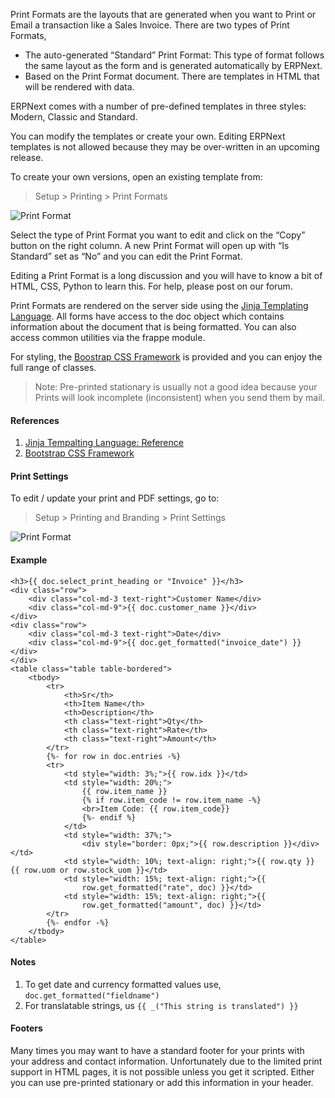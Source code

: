 Print Formats are the layouts that are generated when you want to Print or
Email a transaction like a Sales Invoice. There are two types of Print
Formats,

  * The auto-generated “Standard” Print Format: This type of format follows the same layout as the form and is generated automatically by ERPNext.
  * Based on the Print Format document. There are templates in HTML that will be rendered with data.

ERPNext comes with a number of pre-defined templates in three styles: Modern,
Classic and Standard.

You can modify the templates or create your own. Editing
ERPNext templates is not allowed because they may be over-written in an
upcoming release.

To create your own versions, open an existing template from:

> Setup > Printing > Print Formats

![Print Format](assets/erpnext_org/images/erpnext/customize/print-format.png)

Select the type of Print Format you want to edit and click on the “Copy”
button on the right column. A new Print Format will open up with “Is Standard”
set as “No” and you can edit the Print Format.

Editing a Print Format is a long discussion and you will have to know a bit of
HTML, CSS, Python to learn this. For help, please post on our forum.

Print Formats are rendered on the server side using the [Jinja Templating Language](http://jinja.pocoo.org/docs/templates/). All forms have access to the doc object which contains information about the document that is being formatted. You can also access common utilities via the frappe module.

For styling, the [Boostrap CSS Framework](http://getbootstrap.com/) is provided and you can enjoy the full range of classes.

> Note: Pre-printed stationary is usually not a good idea because your Prints
will look incomplete (inconsistent) when you send them by mail.

#### References

1. [Jinja Tempalting Language: Reference](http://jinja.pocoo.org/docs/templates/)
1. [Bootstrap CSS Framework](http://getbootstrap.com/)

#### Print Settings

To edit / update your print and PDF settings, go to:

> Setup > Printing and Branding > Print Settings

![Print Format](assets/erpnext_org/images/erpnext/customize/print-settings.png)

#### Example

	<h3>{{ doc.select_print_heading or "Invoice" }}</h3>
	<div class="row">
		<div class="col-md-3 text-right">Customer Name</div>
		<div class="col-md-9">{{ doc.customer_name }}</div>
	</div>
	<div class="row">
		<div class="col-md-3 text-right">Date</div>
		<div class="col-md-9">{{ doc.get_formatted("invoice_date") }}</div>
	</div>
	<table class="table table-bordered">
		<tbody>
			<tr>
				<th>Sr</th>
				<th>Item Name</th>
				<th>Description</th>
				<th class="text-right">Qty</th>
				<th class="text-right">Rate</th>
				<th class="text-right">Amount</th>
			</tr>
			{%- for row in doc.entries -%}
			<tr>
				<td style="width: 3%;">{{ row.idx }}</td>
				<td style="width: 20%;">
					{{ row.item_name }}
					{% if row.item_code != row.item_name -%}
					<br>Item Code: {{ row.item_code}}
					{%- endif %}
				</td>
				<td style="width: 37%;">
					<div style="border: 0px;">{{ row.description }}</div></td>
				<td style="width: 10%; text-align: right;">{{ row.qty }} {{ row.uom or row.stock_uom }}</td>
				<td style="width: 15%; text-align: right;">{{
					row.get_formatted("rate", doc) }}</td>
				<td style="width: 15%; text-align: right;">{{
					row.get_formatted("amount", doc) }}</td>
			</tr>
			{%- endfor -%}
		</tbody>
	</table>

#### Notes

1. To get date and currency formatted values use, `doc.get_formatted("fieldname")`
1. For translatable strings, us `{{ _("This string is translated") }}`

#### Footers

Many times you may want to have a standard footer for your prints with your
address and contact information. Unfortunately due to the limited print
support in HTML pages, it is not possible unless you get it scripted. Either
you can use pre-printed stationary or add this information in your header.

